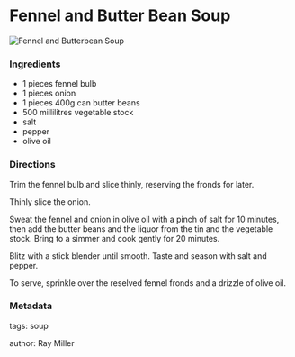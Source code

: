 # Fennel and Butter Bean Soup

![Fennel and Butterbean Soup](fennel-and-butterbean-soup.jpg)

### Ingredients

 * 1 pieces fennel bulb
 * 1 pieces onion
 * 1 pieces 400g can butter beans
 * 500 millilitres vegetable stock
 * salt
 * pepper
 * olive oil

### Directions

Trim the fennel bulb and slice thinly, reserving the fronds for later.

Thinly slice the onion.

Sweat the fennel and onion in olive oil with a pinch of salt for 10 minutes, then add the butter beans and the liquor from the tin and the vegetable stock. Bring to a simmer and cook gently for 20 minutes.

Blitz with a stick blender until smooth. Taste and season with salt and pepper.

To serve, sprinkle over the reselved fennel fronds and a drizzle of olive oil.

### Metadata

tags: soup

author: Ray Miller

